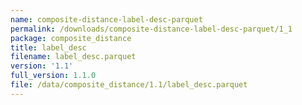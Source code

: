 ```yaml
---
name: composite-distance-label-desc-parquet
permalink: /downloads/composite-distance-label-desc-parquet/1_1
package: composite_distance
title: label_desc
filename: label_desc.parquet
version: '1.1'
full_version: 1.1.0
file: /data/composite_distance/1.1/label_desc.parquet
---
```

